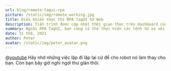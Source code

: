 ```yaml
---
url: blog/remote-tagui-rpa
picture: /static/img/remote_working.jpg
title: Điều khiển thực thi RPA TagUI từ Web
description: Tiến trình được cập nhật thời gian thực trên dashboard của web
summary: Ngoài RPA TagUI, bạn cũng có thể thực hiện các lệnh từ xa với các ứng dụng chạy từ dòng lệnh như AutoIT hoặc với PowerShell. Sau đây là ví dụ về cách sử dụng web điều khiển TagUI thực việc các công việc thay cho con người.
date: 31 th8, 2021
author: Peter
avatar: /static/img/peter_avatar.png
---
```

@[youtube](https://www.youtube.com/watch?v=winFtZ39YSQ)
Hãy nhớ những việc lặp đi lặp lại cứ để cho robot nó làm thay cho bạn. Còn bạn bây giờ nghỉ ngơi thư giãn thôi.